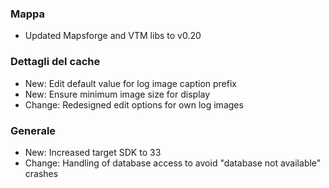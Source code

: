 ### Mappa
- Updated Mapsforge and VTM libs to v0.20

### Dettagli del cache
- New: Edit default value for log image caption prefix
- New: Ensure minimum image size for display
- Change: Redesigned edit options for own log images

### Generale
- New: Increased target SDK to 33
- Change: Handling of database access to avoid "database not available" crashes

